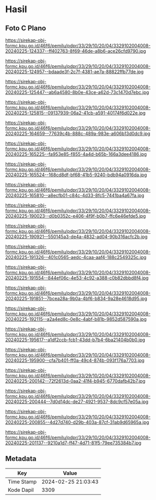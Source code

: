 # Hasil

## Foto C Plano

https://sirekap-obj-formc.kpu.go.id/46f6/pemilu/pdpr/33/29/10/20/04/3329102004008-20240225-124337--ff402763-8f69-46de-a8b6-ace26cfd9790.jpg

https://sirekap-obj-formc.kpu.go.id/46f6/pemilu/pdpr/33/29/10/20/04/3329102004008-20240225-124957--bdaade3f-2c7f-4381-ae7a-88822ffb77de.jpg

https://sirekap-obj-formc.kpu.go.id/46f6/pemilu/pdpr/33/29/10/20/04/3329102004008-20240225-125447--ab6a4580-8b0e-43ce-a62d-73c1470d7ebc.jpg

https://sirekap-obj-formc.kpu.go.id/46f6/pemilu/pdpr/33/29/10/20/04/3329102004008-20240225-125815--09137939-06a2-41cb-a591-40174f6d022e.jpg

https://sirekap-obj-formc.kpu.go.id/46f6/pemilu/pdpr/33/29/10/20/04/3329102004008-20240225-164659--77639c4b-888c-489a-983e-a606b13d0dc9.jpg

https://sirekap-obj-formc.kpu.go.id/46f6/pemilu/pdpr/33/29/10/20/04/3329102004008-20240225-165225--fa953e85-f855-4a4d-b65b-166a3dee4186.jpg

https://sirekap-obj-formc.kpu.go.id/46f6/pemilu/pdpr/33/29/10/20/04/3329102004008-20240225-165524--168cd8df-bf68-41b5-9240-bdb94a0916da.jpg

https://sirekap-obj-formc.kpu.go.id/46f6/pemilu/pdpr/33/29/10/20/04/3329102004008-20240225-165810--a8ecfb01-c84c-4d33-8fc5-7441ba4a67fa.jpg

https://sirekap-obj-formc.kpu.go.id/46f6/pemilu/pdpr/33/29/10/20/04/3329102004008-20240225-190023--d0b0352c-e406-4f9f-b0b7-ffc6e46efde5.jpg

https://sirekap-obj-formc.kpu.go.id/46f6/pemilu/pdpr/33/29/10/20/04/3329102004008-20240225-190921--550145a3-de4a-4832-ad04-90b316acfc2b.jpg

https://sirekap-obj-formc.kpu.go.id/46f6/pemilu/pdpr/33/29/10/20/04/3329102004008-20240225-191326--401c0565-aedc-4caa-aaf4-188c2549325c.jpg

https://sirekap-obj-formc.kpu.go.id/46f6/pemilu/pdpr/33/29/10/20/04/3329102004008-20240225-191554--844ef06c-4e53-4c92-a388-c0b82dbbd8f4.jpg

https://sirekap-obj-formc.kpu.go.id/46f6/pemilu/pdpr/33/29/10/20/04/3329102004008-20240225-191851--7bcea28a-9b0a-4bf6-b834-9a28e4618d95.jpg

https://sirekap-obj-formc.kpu.go.id/46f6/pemilu/pdpr/33/29/10/20/04/3329102004008-20240225-192115--a2a4ed8c-0e8c-4abf-b81b-9852d587590a.jpg

https://sirekap-obj-formc.kpu.go.id/46f6/pemilu/pdpr/33/29/10/20/04/3329102004008-20240225-195617--a1df2ccb-fcb1-43dd-b7b4-6ba21404b0b0.jpg

https://sirekap-obj-formc.kpu.go.id/46f6/pemilu/pdpr/33/29/10/20/04/3329102004008-20240225-195900--cfa7b401-ff0a-49c4-874b-093f176a7703.jpg

https://sirekap-obj-formc.kpu.go.id/46f6/pemilu/pdpr/33/29/10/20/04/3329102004008-20240225-200142--72f2613d-0aa2-41f4-b945-6770dafb42b7.jpg

https://sirekap-obj-formc.kpu.go.id/46f6/pemilu/pdpr/33/29/10/20/04/3329102004008-20240225-200444--7d0d14dc-de27-4921-9537-8dc9cf57e05a.jpg

https://sirekap-obj-formc.kpu.go.id/46f6/pemilu/pdpr/33/29/10/20/04/3329102004008-20240225-200855--4d27d740-d29b-403a-87cf-31ab9d65965a.jpg

https://sirekap-obj-formc.kpu.go.id/46f6/pemilu/pdpr/33/29/10/20/04/3329102004008-20240225-201137--9210a1d7-ff47-4d71-81f5-79ee735384b7.jpg


## Metadata

| Key        | Value               |
| ---------- | ------------------- |
| Time Stamp | 2024-02-25 21:03:43 |
| Kode Dapil | 3309                |



